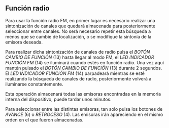 ## Función radio  

Para usar la función radio FM, en primer lugar es necesario realizar una sintonización de canales que quedará almacenada para posteriormente seleccionar entre canales. No será necesario repetir esta búsqueda a menos que se cambie de localización, o se modifique la sintonía de la emisora deseada. 

Para realizar dicha sintonización de canales de radio pulsa el *BOTÓN CAMBIO DE FUNCIÓN* (13) hasta llegar al modo FM, el *LED INDICADOR FUNCIÓN FM* (14) se iluminará cuando estés en función radio. Una vez aquí mantén pulsado el *BOTÓN CAMBIO DE FUNCIÓN* (13) durante 2 segundos. El *LED INDICADOR FUNCIÓN FM* (14) parpadeará mientras se esté realizando la búsqueda de canales de radio, posteriormente volverá a iluminarse constantemente. 

Esta operación almacenará todas las emisoras encontradas en la memoria interna del dispositivo, puede tardar unos minutos.

Para seleccionar entre las distintas emisoras, tan solo pulsa los botones de *AVANCE* (6) o *RETROCESO* (4). Las emisoras irán apareciendo en el mismo orden en el que fueron almacenadas.

